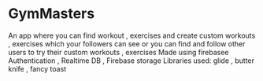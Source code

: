 # GymMasters
An app where you can find workout , exercises and create custom workouts , exercises which your followers can see or you can find and 
follow other users to try their custom workouts , exercises
Made using firebasee Authentication , Realtime DB , Firebase storage
Libraries used: glide , butter knife , fancy toast
